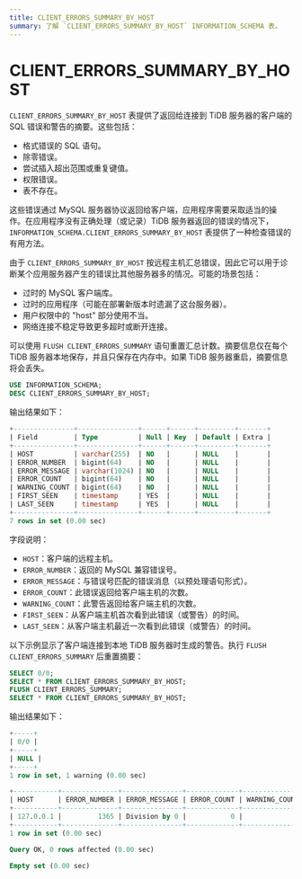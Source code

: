 ```yaml
---
title: CLIENT_ERRORS_SUMMARY_BY_HOST
summary: 了解 `CLIENT_ERRORS_SUMMARY_BY_HOST` INFORMATION_SCHEMA 表。
---
```


# CLIENT_ERRORS_SUMMARY_BY_HOST

`CLIENT_ERRORS_SUMMARY_BY_HOST` 表提供了返回给连接到 TiDB 服务器的客户端的 SQL 错误和警告的摘要。这些包括：

* 格式错误的 SQL 语句。
* 除零错误。
* 尝试插入超出范围或重复键值。
* 权限错误。
* 表不存在。

这些错误通过 MySQL 服务器协议返回给客户端，应用程序需要采取适当的操作。在应用程序没有正确处理（或记录）TiDB 服务器返回的错误的情况下，`INFORMATION_SCHEMA.CLIENT_ERRORS_SUMMARY_BY_HOST` 表提供了一种检查错误的有用方法。

由于 `CLIENT_ERRORS_SUMMARY_BY_HOST` 按远程主机汇总错误，因此它可以用于诊断某个应用服务器产生的错误比其他服务器多的情况。可能的场景包括：

* 过时的 MySQL 客户端库。
* 过时的应用程序（可能在部署新版本时遗漏了这台服务器）。
* 用户权限中的 "host" 部分使用不当。
* 网络连接不稳定导致更多超时或断开连接。

可以使用 `FLUSH CLIENT_ERRORS_SUMMARY` 语句重置汇总计数。摘要信息仅在每个 TiDB 服务器本地保存，并且只保存在内存中。如果 TiDB 服务器重启，摘要信息将会丢失。

```sql
USE INFORMATION_SCHEMA;
DESC CLIENT_ERRORS_SUMMARY_BY_HOST;
```

输出结果如下：

```sql
+---------------+---------------+------+------+---------+-------+
| Field         | Type          | Null | Key  | Default | Extra |
+---------------+---------------+------+------+---------+-------+
| HOST          | varchar(255)  | NO   |      | NULL    |       |
| ERROR_NUMBER  | bigint(64)    | NO   |      | NULL    |       |
| ERROR_MESSAGE | varchar(1024) | NO   |      | NULL    |       |
| ERROR_COUNT   | bigint(64)    | NO   |      | NULL    |       |
| WARNING_COUNT | bigint(64)    | NO   |      | NULL    |       |
| FIRST_SEEN    | timestamp     | YES  |      | NULL    |       |
| LAST_SEEN     | timestamp     | YES  |      | NULL    |       |
+---------------+---------------+------+------+---------+-------+
7 rows in set (0.00 sec)
```

字段说明：

* `HOST`：客户端的远程主机。
* `ERROR_NUMBER`：返回的 MySQL 兼容错误号。
* `ERROR_MESSAGE`：与错误号匹配的错误消息（以预处理语句形式）。
* `ERROR_COUNT`：此错误返回给客户端主机的次数。
* `WARNING_COUNT`：此警告返回给客户端主机的次数。
* `FIRST_SEEN`：从客户端主机首次看到此错误（或警告）的时间。
* `LAST_SEEN`：从客户端主机最近一次看到此错误（或警告）的时间。

以下示例显示了客户端连接到本地 TiDB 服务器时生成的警告。执行 `FLUSH CLIENT_ERRORS_SUMMARY` 后重置摘要：

```sql
SELECT 0/0;
SELECT * FROM CLIENT_ERRORS_SUMMARY_BY_HOST;
FLUSH CLIENT_ERRORS_SUMMARY;
SELECT * FROM CLIENT_ERRORS_SUMMARY_BY_HOST;
```

输出结果如下：

```sql
+-----+
| 0/0 |
+-----+
| NULL |
+-----+
1 row in set, 1 warning (0.00 sec)

+-----------+--------------+---------------+-------------+---------------+---------------------+---------------------+
| HOST      | ERROR_NUMBER | ERROR_MESSAGE | ERROR_COUNT | WARNING_COUNT | FIRST_SEEN          | LAST_SEEN           |
+-----------+--------------+---------------+-------------+---------------+---------------------+---------------------+
| 127.0.0.1 |         1365 | Division by 0 |           0 |             1 | 2021-03-18 12:51:54 | 2021-03-18 12:51:54 |
+-----------+--------------+---------------+-------------+---------------+---------------------+---------------------+
1 row in set (0.00 sec)

Query OK, 0 rows affected (0.00 sec)

Empty set (0.00 sec)
```
